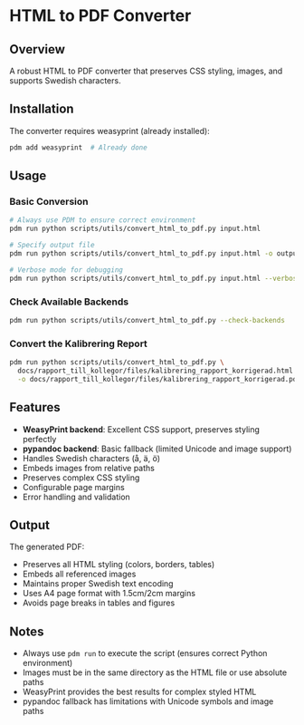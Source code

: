 # HTML to PDF Converter

## Overview
A robust HTML to PDF converter that preserves CSS styling, images, and supports Swedish characters.

## Installation
The converter requires weasyprint (already installed):
```bash
pdm add weasyprint  # Already done
```

## Usage

### Basic Conversion
```bash
# Always use PDM to ensure correct environment
pdm run python scripts/utils/convert_html_to_pdf.py input.html

# Specify output file
pdm run python scripts/utils/convert_html_to_pdf.py input.html -o output.pdf

# Verbose mode for debugging
pdm run python scripts/utils/convert_html_to_pdf.py input.html --verbose
```

### Check Available Backends
```bash
pdm run python scripts/utils/convert_html_to_pdf.py --check-backends
```

### Convert the Kalibrering Report
```bash
pdm run python scripts/utils/convert_html_to_pdf.py \
  docs/rapport_till_kollegor/files/kalibrering_rapport_korrigerad.html \
  -o docs/rapport_till_kollegor/files/kalibrering_rapport_korrigerad.pdf
```

## Features
- **WeasyPrint backend**: Excellent CSS support, preserves styling perfectly
- **pypandoc backend**: Basic fallback (limited Unicode and image support)
- Handles Swedish characters (å, ä, ö)
- Embeds images from relative paths
- Preserves complex CSS styling
- Configurable page margins
- Error handling and validation

## Output
The generated PDF:
- Preserves all HTML styling (colors, borders, tables)
- Embeds all referenced images
- Maintains proper Swedish text encoding
- Uses A4 page format with 1.5cm/2cm margins
- Avoids page breaks in tables and figures

## Notes
- Always use `pdm run` to execute the script (ensures correct Python environment)
- Images must be in the same directory as the HTML file or use absolute paths
- WeasyPrint provides the best results for complex styled HTML
- pypandoc fallback has limitations with Unicode symbols and image paths